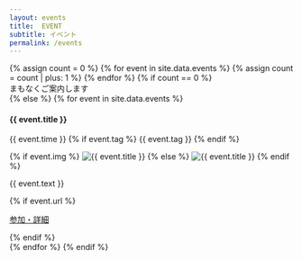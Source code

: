 ```yaml
---
layout: events
title:  EVENT
subtitle: イベント
permalink: /events
---
```

  <div class="row text-left">
    {% assign count = 0 %}
    {% for event in site.data.events %}
    {% assign count = count | plus: 1 %}
    {% endfor %}
    {% if count == 0 %}
      <div class="col-12 text-center">
        <div class='wait-for-a-moment'>まもなくご案内します</div>
    {% else %}
      {% for event in site.data.events %}
      <div class="col-md-6 col-12 p-3" id="{{ event.title }}">
        <h4 class="ws-title">{{ event.title }}</h4>
        <p>
          {{ event.time }}
          {% if event.tag %}
          <span class="badge badge-ws">{{ event.tag }}</span>
          {% endif %}
        </p>
        {% if event.img %}
          <img src="{{ event.img }}" class="w-100" alt="{{ event.title }}">
        {% else %}
          <img src="/img/{{ site.year }}/dummy.png" class="w-100" alt="{{ event.title }}">
        {% endif %}
        <p>{{ event.text }}</p>
        {% if event.url %}
        <p class="text-left"><a class="btn btn-main" href="{{ event.url}}">参加・詳細</a></p>
        {% endif %}
      </div>
      {% endfor %}
    {% endif %}
  </div>
